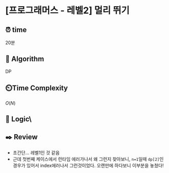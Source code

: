 # [프로그래머스 - 레벨2] 멀리 뛰기
 
## ⏰  **time**
20분

## :pushpin: **Algorithm**
DP

## ⏲️**Time Complexity**
$O(N)$

## :round_pushpin: **Logic**\


## :black_nib: **Review**
- 초간단... 레벨1인 것 같음
- 근데 첫번째 케이스에서 런타임 에러가나서 왜 그런지 찾아보니, `n=1`일때 `dp[2]`인 경우가 있어서 index에러나서 그런것이었다. 오랜만에 하다보니 이부분을 놓쳤다!